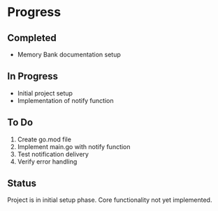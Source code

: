 # Progress

## Completed
- Memory Bank documentation setup

## In Progress
- Initial project setup
- Implementation of notify function

## To Do
1. Create go.mod file
2. Implement main.go with notify function
3. Test notification delivery
4. Verify error handling

## Status
Project is in initial setup phase. Core functionality not yet implemented.